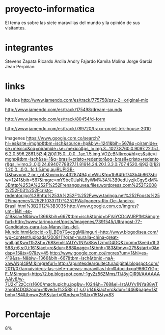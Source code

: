 proyecto-informatica
====================

El tema es sobre  las siete maravillas del mundo y la opinión de sus visitantes.

integrantes
===========

Stevens Zapata
Ricardo Ardila
Andry Fajardo
Kamila Molina
Jorge Garcia
Jean  Perpiñan

links
=======

Musica
http://www.jamendo.com/es/track/775758/psy-2--original-mix

http://www.jamendo.com/es/track/175498/dream-sounds

http://www.jamendo.com/es/track/80454/d-form

http://www.jamendo.com/es/track/789720/traxx-projet-tek-house-2010

Imagenes
https://www.google.com.co/search?hl=es&site=imghp&tbm=isch&source=hp&biw=1241&bih=567&q=piramide+se+mexico&oq=piramide+se+mexico&gs_l=img.3...1027.8760.0.9097.22.15.1.6.2.0.596.2861.5j3j4j2j0j1.15.0...0.0...1ac.1.5.img.VOZeBNIkrco#hl=es&site=imghp&tbm=isch&sa=1&q=brasil+cristo+redentor&oq=brasil+cristo+redentor&gs_l=img.3..0j0i24.69407.78827.11.81614.24.20.1.3.3.0.707.4520.4j9j3j0j1j2j1.20.0...0.0...1c.1.5.img.aujRUPlGB-U&bav=on.2,or.r_qf.&bvm=bv.43287494,d.eWU&fp=1b84fbf743b4b867&biw=1241&bih=567&imgrc=mY9bc0UaNL6yWM%3A%3B9edUyzjkCgySxM%3Bhttp%253A%252F%252Frenangouvea.files.wordpress.com%252F2008%252F03%252Fcristo-redentor.jpg%3Bhttp%253A%252F%252Fwww.taringa.net%252Fposts%252Fimagenes%252F10337117%252FWallpapers-Rio-De-Janeiro-Brasil.html%3B2012%3B3035
http://www.google.com.co/imgres?um=1&hl=es-419&sa=N&biw=1366&bih=667&tbm=isch&tbnid=bFVaYCDcWJRPfM:&imgrefurl=http://www.taringa.net/posts/imagenes/7391545/Ultrapost-77-Candidatos-para-las-Maravillas-del-Mundo.html&docid=x1jLBDb7GycggM&imgurl=http://www.blogodisea.com/wp-content/uploads/2008/11/gran-muralla-china-great-wall.gif&w=1152&h=768&ei=lstAUYv1NYa88wTzmoD4DQ&zoom=1&ved=1t:3588,r:6,s:0,i:161&iact=rc&dur=888&page=1&tbnh=183&tbnw=275&start=0&ndsp=15&tx=97&ty=45
http://www.google.com.co/imgres?um=1&hl=es-419&sa=N&biw=1366&bih=667&tbm=isch&tbnid=naA-xawANpI49M:&imgrefurl=http://apuntesdearquitecturadigital.blogspot.com/2011/07/arquivideos-las-siete-nuevas-maravillas.html&docid=gq966GYlGp-F_M&imgurl=http://2.bp.blogspot.com/-1gy2z56ZMms/TiJ8yjCjR9I/AAAAAAAAIv8/w-7U2xT2zCc/s1600/machupichu.jpg&w=1024&h=768&ei=lstAUYv1NYa88wTzmoD4DQ&zoom=1&ved=1t:3588,r:1,s:0,i:146&iact=rc&dur=1446&page=1&tbnh=184&tbnw=259&start=0&ndsp=15&tx=151&ty=83



Porcentaje
==========

8%
